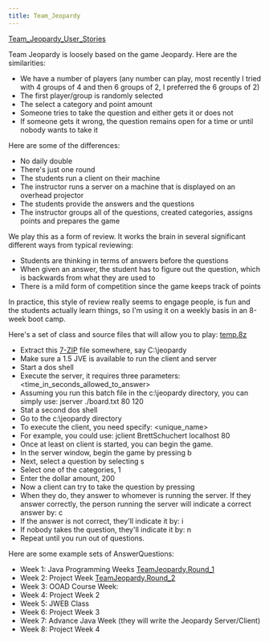 ```yaml
---
title: Team_Jeopardy
---
```

[Team_Jeopardy_User_Stories](Team_Jeopardy_User_Stories)

Team Jeopardy is loosely based on the game Jeopardy. Here are the similarities:
* We have a number of players (any number can play, most recently I tried with 4 groups of 4 and then 6 groups of 2, I preferred the 6 groups of 2)
* The first player/group is randomly selected
* The select a category and point amount
* Someone tries to take the question and either gets it or does not
* If someone gets it wrong, the question remains open for a time or until nobody wants to take it

Here are some of the differences:
* No daily double
* There's just one round
* The students run a client on their machine
* The instructor runs a server on a machine that is displayed on an overhead projector
* The students provide the answers and the questions
* The instructor groups all of the questions, created categories, assigns points and prepares the game

We play this as a form of review. It works the brain in several significant different ways from typical reviewing:
* Students are thinking in terms of answers before the questions
* When given an answer, the student has to figure out the question, which is backwards from what they are used to
* There is a mild form of competition since the game keeps track of points

In practice, this style of review really seems to engage people, is fun and the students actually learn things, so I'm using it on a weekly basis in an 8-week boot camp.

Here's a set of class and source files that will allow you to play:
 [temp.8z](file_missing)
* Extract this [7-ZIP](www.7-zip.org) file somewhere, say C:\jeopardy
* Make sure a 1.5 JVE is available to run the client and server
* Start a dos shell
* Execute the server, it requires three parameters: <name of boardfile> <port to listen on> <time_in_seconds_allowed_to_answer>
* Assuming you run this batch file in the c:\jeopardy directory, you can simply use: jserver ./board.txt 80 120
* Stat a second dos shell
* Go to the c:\jeopardy directory
* To execute the client, you need specify: <unique_name> <machine> <port>
* For example, you could use: jclient BrettSchuchert localhost 80
* Once at least on client is started, you can begin the game.
* In the server window, begin the game by pressing b<enter>
* Next, select a question by selecting s<enter>
* Select one of the categories, 1<enter>
* Enter the dollar amount, 200<enter>
* Now a client can try to take the question by pressing <enter>
* When they do, they answer to whomever is running the server. If they answer correctly, the person running the server will indicate a correct answer by: c<enter>
* If the answer is not correct, they'll indicate it by: i<enter>
* If nobody takes the question, they'll indicate it by: n<enter>
* Repeat until you run out of questions.

Here are some example sets of AnswerQuestions:
* Week 1: Java Programming Weeks [TeamJeopardy.Round_1](TeamJeopardy.Round_1)
* Week 2: Project Week [TeamJeopardy.Round_2](TeamJeopardy.Round_2)
* Week 3: OOAD Course Week:
* Week 4: Project Week 2
* Week 5: JWEB Class
* Week 6: Project Week 3
* Week 7: Advance Java Week (they will write the Jeopardy Server/Client)
* Week 8: Project Week 4
